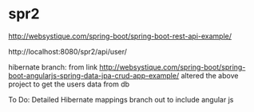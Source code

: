 # spr2

http://websystique.com/spring-boot/spring-boot-rest-api-example/

http://localhost:8080/spr2/api/user/


hibernate branch:
from link
http://websystique.com/spring-boot/spring-boot-angularjs-spring-data-jpa-crud-app-example/
altered the above project to get the users data from db

To Do:
Detailed Hibernate mappings
branch out to include angular js
